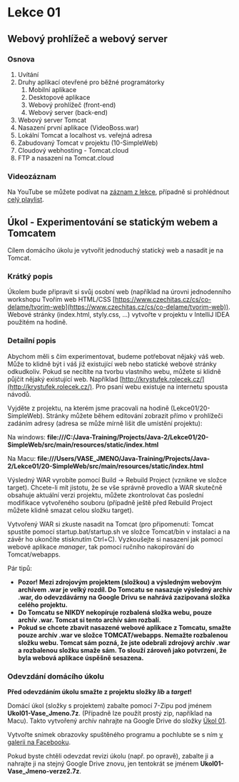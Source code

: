 Lekce 01
========

Webový prohlížeč a webový server
--------------------------------

### Osnova

1. Uvítání
1. Druhy aplikací otevřené pro běžné programátorky
    1. Mobilní aplikace
    1. Desktopové aplikace
    1. Webový prohlížeč (front-end)
    1. Webový server (back-end)
1. Webový server Tomcat
1. Nasazení první aplikace (VideoBoss.war)
1. Lokální Tomcat a localhost vs. veřejná adresa
1. Zabudovaný Tomcat v projektu (10-SimpleWeb)
1. Cloudový webhosting - Tomcat.cloud
1. FTP a nasazení na Tomcat.cloud

### Videozáznam

Na YouTube se můžete podívat na [záznam z lekce](https://www.youtube.com/watch?v=nTyohnDlxCc),
případně si prohlédnout [celý playlist](https://www.youtube.com/playlist?list=PLTCx5oiCrIJ6mcuJ1VaY8s0mzFsaMUzp-).

Úkol - Experimentování se statickým webem a Tomcatem
----------------------------------------------------

Cílem domácího úkolu je vytvořit jednoduchý statický web a nasadit je na Tomcat.

### Krátký popis

Úkolem bude připravit si svůj osobní web (například na úrovni jednodenního workshopu Tvořím web HTML/CSS
[https://www.czechitas.cz/cs/co-delame/tvorim-web](https://www.czechitas.cz/cs/co-delame/tvorim-web)). Webové stránky
(index.html, styly.css, ...) vytvořte v projektu v IntelliJ IDEA použitém na hodině.

### Detailní popis

Abychom měli s čím experimentovat, budeme potřebovat nějaký váš web. Může to klidně být i váš již existující web nebo
statické webové stránky odkudkoliv. Pokud se necítíte na tvorbu vlastního webu, můžete si klidně půjčit nějaký
existující web. Například [http://krystufek.rolecek.cz/](http://krystufek.rolecek.cz/). Pro psaní webu existuje na internetu spousta návodů.

Vyjděte z projektu, na kterém jsme pracovali na hodině (Lekce01/20-SimpleWeb). Stránky můžete během editování zobrazit
přímo v prohlížeči zadáním adresy (adresa se může mírně lišit dle umístění projektu):

Na windows: **file:///C:/Java-Training/Projects/Java-2/Lekce01/20-SimpleWeb/src/main/resources/static/index.html**

Na Macu: **file:///Users/VASE\_JMENO/Java-Training/Projects/Java-2/Lekce01/20-SimpleWeb/src/main/resources/static/index.html**

Výsledný WAR vyrobíte pomocí Build -> Rebuild Project (vznikne ve složce target). Chcete-li mít jistotu, že se vše
správně provedlo a WAR skutečně obsahuje aktuální verzi projektu, můžete zkontrolovat čas poslední modifikace
vytvořeného souboru (případně ještě před Rebuild Project můžete klidně smazat celou složku target).

Vytvořený WAR si zkuste nasadit na Tomcat (pro připomenutí: Tomcat spustíte pomocí startup.bat/startup.sh ve složce
Tomcat/bin v instalaci a na závěr ho ukončíte stisknutím Ctrl+C). Vyzkoušejte si nasazení jak pomocí webové aplikace
*manager*, tak pomocí ručního nakopírování do Tomcat/webapps.

Pár tipů:

* **Pozor! Mezi zdrojovým projektem (složkou) a výsledným webovým archívem .war je velký rozdíl. Do Tomcatu se nasazuje
  výsledný archív .war, do odevzdávárny na Google Drivu se nahrává zazipovaná složka celého projektu.**
* **Do Tomcatu se NIKDY nekopíruje rozbalená složka webu, pouze archív .war. Tomcat si tento archív sám rozbalí.**
* **Pokud se chcete zbavit nasazené webové aplikace z Tomcatu, smažte pouze archív .war ve složce
  TOMCAT/webapps. Nemažte rozbalenou složku webu. Tomcat sám pozná, že jste odebrali zdrojový archív .war a rozbalenou
  složku smaže sám. To slouží zároveň jako potvrzení, že byla webová aplikace úspěšně sesazena.**

### Odevzdání domácího úkolu

**Před odevzdáním úkolu smažte z projektu složky *lib* a *target*!**

Domácí úkol (složky s projektem) zabalte pomocí 7-Zipu pod jménem **Ukol01-Vase_Jmeno.7z**. (Případně lze použít prostý
zip, například na Macu). Takto vytvořený archív nahrajte na Google Drive do složky
[Úkol 01](https://drive.google.com/drive/u/0/folders/144o0S3liFsFuUerPjDWxdlQeYgBwjRuM).

Vytvořte snímek obrazovky spuštěného programu a pochlubte se s ním
[v galerii na Facebooku](https://www.facebook.com/media/set/?set=oa.677094292672469&type=3).

Pokud byste chtěli odevzdat revizi úkolu (např. po opravě), zabalte ji a nahrajte ji na stejný Google Drive znovu, jen
tentokrát se jménem **Ukol01-Vase_Jmeno-verze2.7z**.
